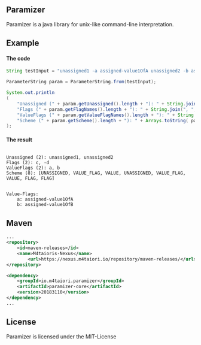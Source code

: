 ## Paramizer
Paramizer is a java library for unix-like command-line interpretation.

## Example

#### The code
``` java
String testInput = "unassigned1 -a assigned-value1OfA unassigned2 -b assigned-value1OfB -c --d";

ParameterString param = ParameterString.from(testInput);

System.out.println
(
    "Unassigned (" + param.getUnassigned().length + "): " + String.join(", ", param.getUnassigned()) + "\n" +
    "Flags (" + param.getFlagNames().length + "): " + String.join(", ", param.getFlagNames()) + "\n" +
    "ValueFlags (" + param.getValueFlagNames().length + "): " + String.join(", ", param.getValueFlagNames())+ "\n" +
    "Scheme (" + param.getScheme().length + "): " + Arrays.toString( param.getScheme() ) + "\n\n"
);    
```

#### The result
```

Unassigned (2): unassigned1, unassigned2
Flags (2): c, -d
ValueFlags (2): a, b
Scheme (8): [UNASSIGNED, VALUE_FLAG, VALUE, UNASSIGNED, VALUE_FLAG, VALUE, FLAG, FLAG]


Value-Flags:
	a: assigned-value1OfA
	b: assigned-value1OfB
```

## Maven
```xml
...
<repository>
	<id>maven-releases</id>
	<name>M4taioris-Nexus</name>
    	<url>https://nexus.m4taiori.io/repository/maven-releases/</url>
</repository>

<dependency>
    <groupId>io.m4taiori.paramizer</groupId>
    <artifactId>paramizer-core</artifactId>
    <version>20183110</version>
</dependency>
...
```


## License
Paramizer is licensed under the MIT-License
